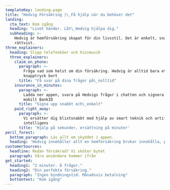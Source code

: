 ```yaml
---
templateKey: landing-page
title: "Hedvig Försäkring |\_Få hjälp när du behöver det"
landing:
  cta_text: Kom igång
  heading: "Livet händer. Låt\_Hedvig hjälpa dig."
  subheading: >-
    Hedvig är hemförsäkring skapat för din livsstil. Det är enkelt, snabbt och
    rättvist.
three_explainers:
  heading: Slipp telefonköer och hissmusik
  three_explainers:
    claim_on_phone:
      paragraph: >-
        Fråga vad som helst om din försäkring. Hedvig är alltid bara ett
        knapptryck bort
      title: "Få svar på dina frågor på\_nolltid"
    insurance_in_minutes:
      paragraph: >-
        Ladda ner appen, svara på Hedvigs frågor i chatten och signera med
        mobilt BankID
      title: "Signa upp snabbt och\_enkelt"
    paid_right_away:
      paragraph: >-
        Vi ersätter dig blixtsnabbt med hjälp av smart teknik och artificiell
        intelligens
      title: 'Hjälp på sekunder, ersättning på minuter'
peril_forest:
  bottom_paragraph: Läs allt om skyddet i appen.
  heading: 'Hedvig innehåller allt en hemförsäkring brukar innehålla, plus drulle'
customerSources:
  headline: Redan försäkrad? Vi sköter bytet
  paragraph: Våra användare kommer ifrån
get_started:
  heading1: "2 minuter. 8 frågor."
  heading2: "Din perfekta försäkring."
  paragraph: "Ingen bindningstid. Månadsvis betalning"
  buttontext: "Kom igång"
---
```

